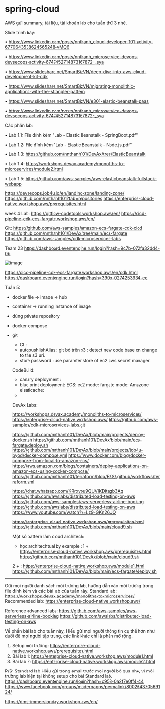 # spring-cloud

AWS gửi summary, tài liệu, tài khoản lab cho tuần thứ 3 nhé. 

Slide trình bày:

•       https://www.linkedin.com/posts/nnthanh_cloud-developer-101-activity-6770643538624565248-vMQ6 

•       https://www.linkedin.com/posts/nnthanh_microservice-devops-devsecops-activity-6747452714873167872-_sya 

•       https://www.slideshare.net/SmartBizVN/deep-dive-into-aws-cloud-development-kit-cdk 

•       https://www.slideshare.net/SmartBizVN/migrating-monolithic-applications-with-the-strangler-pattern 

•       https://www.slideshare.net/SmartBizVN/e301-elastic-beanstalk-paas 

•       https://www.linkedin.com/posts/nnthanh_microservice-devops-devsecops-activity-6747452714873167872-_sya 

Các phần lab:

•       Lab 1.1: File đính kèm "Lab - Elastic Beanstalk - SpringBoot.pdf"

•  Lab 1.2: File đính kèm "Lab - Elastic Beanstalk - Node.js.pdf"

• Lab 1.3: https://github.com/nnthanh101/DevAx/tree/ElasticBeanstalk 

•       Lab 1.4: https://workshops.devax.academy/monoliths-to-microservices/module2.html 

•       Lab 1.5: https://github.com/aws-samples/aws-elasticbeanstalk-fullstack-webapp

https://devsecops.job4u.io/en/landing-zone/landing-zone/
https://github.com/nnthanh101?tab=repositories
https://enterprise-cloud-native.workshop.aws/prerequisites.html

week 4
Lab:
https://gitflow-codetools.workshop.aws/en/ 
https://cicd-pipeline-cdk-ecs-fargate.workshop.aws/en/ 

Git:
https://github.com/aws-samples/amazon-ecs-fargate-cdk-cicd
https://github.com/nnthanh101/DevAx/tree/main/ecs-fargate
https://github.com/aws-samples/cdk-microservices-labs


Team 23	https://dashboard.eventengine.run/login?hash=9c7b-072fa32dd4-0b

![image](https://user-images.githubusercontent.com/11538195/118352983-92ee3400-b58e-11eb-8e38-5521c89fd481.png)

https://cicd-pipeline-cdk-ecs-fargate.workshop.aws/en/cdk.html
https://dashboard.eventengine.run/login?hash=390b-0274253934-ee


Tuần 5:
+ docker file  -> image -> hub 
+ container -> running instance of image
+ dùng private repository

+ docker-compose 

- git 
  + CI : 
  + autopushlishAlias : git bỏ trên s3 : detect new code base on change to the s3 uri.
  + store password : use paramter store of ec2 aws secret manager.
  
  CodeBuild:
    + canary deployment : 
    + blue print deployment: 
  ECS:
    ec2 mode:
    fargate mode:
 Amazone elsaticache:
   + 
  
  DevAx Labs:
 
  https://workshops.devax.academy/monoliths-to-microservices/
  https://enterprise-cloud-native.workshop.aws/
  https://github.com/aws-samples/cdk-microservices-labs.git

  https://github.com/nnthanh101/DevAx/blob/main/projects/deploy-docker.sh
  https://github.com/nnthanh101/DevAx/blob/main/ecs-fargate/deploy.sh
  https://github.com/nnthanh101/DevAx/blob/main/projects/job4u-byod/docker-compose.yml
  https://www.docker.com/blog/docker-compose-from-local-to-amazon-ecs/
  https://aws.amazon.com/blogs/containers/deploy-applications-on-amazon-ecs-using-docker-compose/
  https://github.com/nnthanh101/terraform/blob/EKS/.github/workflows/terraform.yml
  
     https://chat.whatsapp.com/KRrxvou9QUVIKDitagb3Aq
     https://github.com/awslabs/distributed-load-testing-on-aws
     https://github.com/aws-samples/aws-serverless-airline-booking
     https://github.com/awslabs/distributed-load-testing-on-aws
     https://www.youtube.com/watch?v=Lz9-GKn26UQ
     
     https://enterprise-cloud-native.workshop.aws/prerequisites.html
     https://github.com/nnthanh101/DevAx/blob/main/cloud9.sh

  Một số pattern làm cloud architech: 
    + học architechtual by example :
     1 +  
        https://enterprise-cloud-native.workshop.aws/prerequisites.html
        https://github.com/nnthanh101/DevAx/blob/main/cloud9.sh
        
     2 + :
       https://enterprise-cloud-native.workshop.aws/module1.html
        https://github.com/nnthanh101/DevAx/blob/main/ecs-fargate/deploy.sh
 
---------------------------------------------------------------------------------------

Gửi mọi người danh sách môi trường lab, hướng dẫn vào môi trường trong file đính kèm và các bài lab của tuần này.
Standard lab: https://workshops.devax.academy/monoliths-to-microservices/
Recommended lab: https://enterprise-cloud-native.workshop.aws/

Reference advanced labs:
https://github.com/aws-samples/aws-serverless-airline-booking
https://github.com/awslabs/distributed-load-testing-on-aws

Về phần bài lab cho tuần này, Hiếu gửi mọi người thông tin cụ thể hơn như dưới để mọi người tập trung,
các link khác chỉ là phần mở rộng. 
1. Setup môi trường: https://enterprise-cloud-native.workshop.aws/prerequisites.html 
2. Bài lab 1: https://enterprise-cloud-native.workshop.aws/module1.html 
3. Bài lab 2: https://enterprise-cloud-native.workshop.aws/module2.html 

P/S: Standard lab Hiếu gửi trong email trước mọi người bỏ qua nhé, vì môi trường lab hiện tại không setup cho bài Standard lab.
https://dashboard.eventengine.run/login?hash=c953-0a2f7e0ff4-44
 https://www.facebook.com/groups/modernapps/permalink/800264370569124/


https://dms-immersionday.workshop.aws/en/

